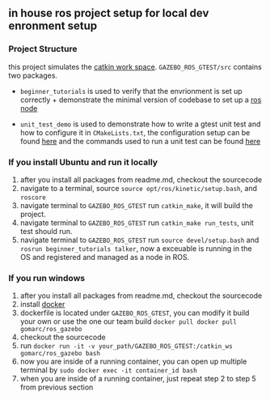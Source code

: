 ## in house ros project setup for local dev enronment setup

### Project Structure
this project simulates the [catkin work space](http://wiki.ros.org/catkin/Tutorials/create_a_workspace). `GAZEBO_ROS_GTEST/src` contains two packages. 
* `beginner_tutorials` is used to verify that the envrionment is set up   correctly + demonstrate the minimal version of codebase to set up a   [ros node](http://wiki.ros.org/ROS/Tutorials/UnderstandingNodes)


* `unit_test_demo` is used to demonstrate how to write a gtest unit test and how to configure it in `CMakeLists.txt`, the configuration setup can be found [here](http://wiki.ros.org/gtest) and the commands used to run a unit test can be found [here](http://docs.ros.org/jade/api/catkin/html/howto/format2/run_tests.html)



### If you install Ubuntu and run it locally
1. after you install all packages from readme.md, checkout the sourcecode
2. navigate to a terminal, source `source opt/ros/kinetic/setup.bash`, and `roscore` 
3. navigate terminal to `GAZEBO_ROS_GTEST` run `catkin_make`, it will build the project.
4. navigate terminal to `GAZEBO_ROS_GTEST` run `catkin_make run_tests`,
unit test should run.
5. navigate terminal to `GAZEBO_ROS_GTEST` run `source devel/setup.bash` and `rosrun beginner_tutorials talker`, now a exceuable is running in the OS and registered and managed as a node in ROS. 

### If you run windows
1. after you install all packages from readme.md, checkout the sourcecode
2. install [docker](https://docs.docker.com/docker-for-windows/install/)
3. dockerfile is located under `GAZEBO_ROS_GTEST`, you can modify it build your own or use the one our team build `docker pull docker pull gomarc/ros_gazebo`
4. checkout the sourcecode
5. run `docker run -it -v your_path/GAZEBO_ROS_GTEST:/catkin_ws gomarc/ros_gazebo bash`
6. now you are inside of a running container, you can open up multiple terminal by `sudo docker exec -it container_id bash`
7. when you are inside of a running container, just repeat step 2 to step 5 from previous section


